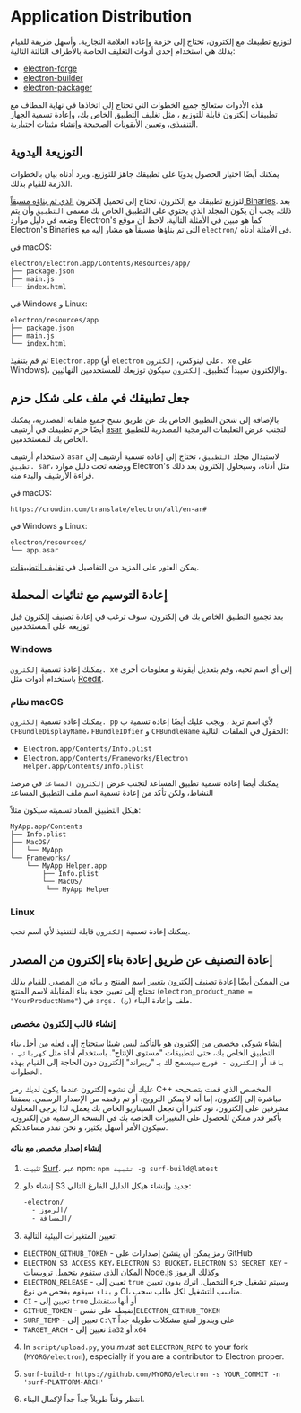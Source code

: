 # Application Distribution

لتوزيع تطبيقك مع إلكترون، تحتاج إلى حزمة وإعادة العلامة التجارية. وأسهل طريقة للقيام بذلك هي استخدام إحدى أدوات التغليف الخاصة بالأطراف الثالثة التالية:

* [electron-forge](https://github.com/electron-userland/electron-forge)
* [electron-builder](https://github.com/electron-userland/electron-builder)
* [electron-packager](https://github.com/electron/electron-packager)

هذه الأدوات ستعالج جميع الخطوات التي تحتاج إلى اتخاذها في نهاية المطاف مع تطبيقات إلكترون قابلة للتوزيع ، مثل تغليف التطبيق الخاص بك، وإعادة تسمية الجهاز التنفيذي، وتعيين الأيقونات الصحيحة وإنشاء مثبتات اختيارية.

## التوزيعة اليدوية
يمكنك أيضًا اختيار الحصول يدويًا على تطبيقك جاهز للتوزيع. ويرد أدناه بيان بالخطوات اللازمة للقيام بذلك.

لتوزيع تطبيقك مع إلكترون، تحتاج إلى تحميل إلكترون [الذي تم بناؤه مسبقاً Binaries](https://github.com/electron/electron/releases). بعد ذلك، يجب أن يكون المجلد الذي يحتوي على التطبيق الخاص بك مسمى `التطبيق` وأن يتم وضعه في دليل موارد Electron's كما هو مبين في الأمثلة التالية. لاحظ أن موقع Electron's Binaries التي تم بناؤها مسبقاً هو مشار إليه مع `electron/` في الأمثلة أدناه.

في macOS:

```plaintext
electron/Electron.app/Contents/Resources/app/
├── package.json
├── main.js
└── index.html
```

في Windows و Linux:

```plaintext
electron/resources/app
├── package.json
├── main.js
└── index.html
```

ثم قم بتنفيذ `Electron.app` (أو `electron` على لينوكس، `إلكترون. xe` على Windows)، والإلكترون سيبدأ كتطبيق. `إلكترون` سيكون توزيعك للمستخدمين النهائيين.

## جعل تطبيقك في ملف على شكل حزم

بالإضافة إلى شحن التطبيق الخاص بك عن طريق نسخ جميع ملفاته المصدرية، يمكنك أيضًا حزم تطبيقك في أرشيف [asar](https://github.com/electron/asar) لتجنب عرض التعليمات البرمجية المصدرية للتطبيق الخاص بك للمستخدمين.

لاستخدام أرشيف `asar` لاستبدال مجلد `التطبيق` ، تحتاج إلى إعادة تسمية أرشيف إلى `تطبيق. sar`، ووضعه تحت دليل موارد Electron's مثل أدناه، وسيحاول إلكترون بعد ذلك قراءة الأرشيف والبدء منه.

في macOS:

```plaintext
https://crowdin.com/translate/electron/all/en-ar#
```

في Windows و Linux:

```plaintext
electron/resources/
└── app.asar
```

يمكن العثور على المزيد من التفاصيل في [تغليف التطبيقات](application-packaging.md).

## إعادة التوسيم مع ثنائيات المحملة

بعد تجميع التطبيق الخاص بك في إلكترون، سوف ترغب في إعادة تصنيف إلكترون قبل توزيعه على المستخدمين.

### Windows

يمكنك إعادة تسمية `إلكترون. xe` إلى أي اسم تحبه، وقم بتعديل أيقونة و معلومات أخرى باستخدام أدوات مثل [Rcedit](https://github.com/electron/rcedit).

### نظام macOS

يمكنك إعادة تسمية `إلكترون. pp` لأي اسم تريد ، ويجب عليك أيضًا إعادة تسمية ب `CFBundleDisplayName`، `FBundleIDfier` و `CFBundleName` الحقول في الملفات التالية:

* `Electron.app/Contents/Info.plist`
* `Electron.app/Contents/Frameworks/Electron Helper.app/Contents/Info.plist`

يمكنك أيضا إعادة تسمية تطبيق المساعد لتجنب عرض `إلكترون المساعد` في مرصد النشاط، ولكن تأكد من إعادة تسمية اسم ملف التطبيق المساعد

هيكل التطبيق المعاد تسميته سيكون مثلاً:

```plaintext
MyApp.app/Contents
├── Info.plist
├── MacOS/
│   └── MyApp
└── Frameworks/
    └── MyApp Helper.app
        ├── Info.plist
        └── MacOS/
         └── MyApp Helper
```

### Linux

يمكنك إعادة تسمية `إلكترون` قابلة للتنفيذ لأي اسم تحب.

## إعادة التصنيف عن طريق إعادة بناء إلكترون من المصدر

من الممكن أيضًا إعادة تصنيف إلكترون بتغيير اسم المنتج و بنائه من المصدر. للقيام بذلك تحتاج إلى تعيين حجة بناء المقابلة لاسم المنتج (`electron_product_name = "YourProductName"`) في `args. (ن)` ملف وإعادة البناء.

### إنشاء قالب إلكترون مخصص

إنشاء شوكي مخصص من إلكترون هو بالتأكيد ليس شيئا ستحتاج إلى فعله من أجل بناء التطبيق الخاص بك، حتى لتطبيقات "مستوى الإنتاج". باستخدام أداة مثل `كهربائي - باقة` أو `إلكترون - فورج` سيسمح لك بـ "ريبراند" إلكترون دون الحاجة إلى القيام بهذه الخطوات.

عليك أن تشوه إلكترون عندما يكون لديك رمز C++ المخصص الذي قمت بتصحيحه مباشرة إلى إلكترون، إما أنه لا يمكن الترويج، أو تم رفضه من الإصدار الرسمي. بصفتنا مشرفين على إلكترون، نود كثيرا أن تجعل السيناريو الخاص بك يعمل، لذا يرجى المحاولة بأكبر قدر ممكن للحصول على التغييرات الخاصة بك في النسخة الرسمية من إلكترون، سيكون الأمر أسهل بكثير، و نحن نقدر مساعدتكم.

#### إنشاء إصدار مخصص مع بنائه

1. تثبيت [Surf](https://github.com/surf-build/surf)، عبر npm: `npm تثبيت -g surf-build@latest`

2. إنشاء دلو S3 جديد وإنشاء هيكل الدليل الفارغ التالي:

    ```sh
    -electron/
      - الرموز/
      - المسافة/
    ```

3. تعيين المتغيرات البيئية التالية:

  * `ELECTRON_GITHUB_TOKEN` - رمز يمكن أن ينشئ إصدارات على GitHub
  * `ELECTRON_S3_ACCESS_KEY`، `ELECTRON_S3_BUCKET`، `ELECTRON_S3_SECRET_KEY` - المكان الذي ستقوم بتحميل ترويسات Node.js وكذلك الرموز
  * `ELECTRON_RELEASE` - تعيين إلى `true` وسيتم تشغيل جزء التحميل، اترك بدون تعيين و `بناء` سيقوم بفحص من نوع CI، مناسب للتشغيل لكل طلب سحب.
  * `CI` - تعيين إلى `true` أو أنها ستفشل
  * `GITHUB_TOKEN` - إضبطه على نفس`ELECTRON_GITHUB_TOKEN`
  * `SURF_TEMP` - تعيين إلى `C:\T` على ويندوز لمنع مشكلات طويلة جداً
  * `TARGET_ARCH` - تعيين إلى `ia32` أو `x64`

4. In `script/upload.py`, you _must_ set `ELECTRON_REPO` to your fork (`MYORG/electron`), especially if you are a contributor to Electron proper.

5. `surf-build-r https://github.com/MYORG/electron -s YOUR_COMMIT -n 'surf-PLATFORM-ARCH'`

6. انتظر وقتاً طويلاً جداً جداً لإكمال البناء.
